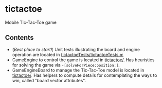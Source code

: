 # tictactoe
Mobile Tic-Tac-Toe game

## Contents

* (_Best place to start!_) Unit tests illustrating the board and engine operation are located in [tictactoeTests/tictactoeTests.m](tictactoeTests/tictactoeTests.m)
* GameEngine to control the game is located in [tictactoe/](tictactoe). Has heuristics for solving the game via `-[solveForPiece:position:]`.
* GameEngineBoard to manage the Tic-Tac-Toe model is located in [tictactoe/](tictactoe). Has helpers to compute details for contemplating the ways to win, called "board vector attributes".
